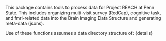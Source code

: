This package contains tools to process data for Project REACH at Penn State. This includes organizing multi-visit survey (RedCap), cognitive task, and fmri-related data into the Brain Imaging Data Structure and generating meta-data (jsons).

Use of these functions assumes a data directory structure of:
{details}
